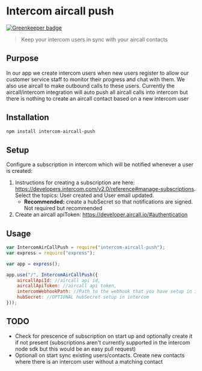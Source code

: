 # Intercom aircall push

[![Greenkeeper badge](https://badges.greenkeeper.io/gcoombe/intercom-aircall-push.svg)](https://greenkeeper.io/)
> Keep your intercom users in sync with your aircall contacts

## Purpose
In our app we create intercom users when new users register to allow our customer service staff to monitor their progress and chat with them.  We also use aircall to make outbound calls to these users. Currently the aircall/intercom integration will auto push all aircall calls into intercom but there is nothing to create an aircall contact based on a new intercom user

## Installation
```bash
npm install intercom-aircall-push
```
## Setup
Configure a subscription in intercom which will be notified whenever a user is created:
1. Instructions for creating a subscription are here: https://developers.intercom.com/v2.0/reference#manage-subscriptions. Select the topics: User created and User email updated.
   - **Recommended:** create a hubSecret so that notifications are signed. Not required but recommended
2. Create an aircall apiToken: https://developer.aircall.io/#authentication

## Usage

```js
var IntercomAirCallPush = require("intercom-aircall-push");
var express = require("express");

var app = express();

app.use("/", IntercomAirCallPush({
    aircallApiId: //aircall api id,
    aircallApiToken: //aircall api token,
    intercomWebhookPath: //Path to the webhook that you have setup in intercom.  Note that this should NOT include the base url
    hubSecret: //OPTIONAL hubSecret setup in intercom
}));
```
## TODO
- Check for prescence of subscription on start up and optionally create it if not present (subscriptions aren't currently supported in the intercom node sdk but this would be an easy pull request)
- Optionall on start sync existing users/contacts.  Create new contacts where there is an intercom user without a matching contact

